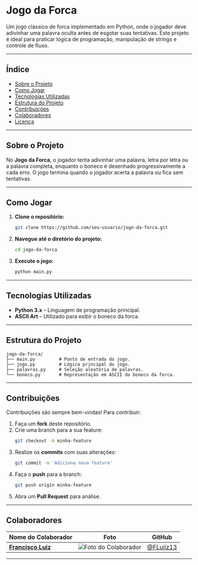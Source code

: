 
# Jogo da Forca

Um jogo clássico de forca implementado em Python, onde o jogador deve adivinhar uma palavra oculta antes de esgotar suas tentativas. Este projeto é ideal para praticar lógica de programação, manipulação de strings e controle de fluxo.

---

## Índice

- [Sobre o Projeto](#sobre-o-projeto)
- [Como Jogar](#como-jogar)
- [Tecnologias Utilizadas](#tecnologias-utilizadas)
- [Estrutura do Projeto](#estrutura-do-projeto)
- [Contribuições](#contribuições)
- [Colaboradores](#colaboradores)
- [Licença](#licença)

---

## Sobre o Projeto

No **Jogo da Forca**, o jogador tenta adivinhar uma palavra, letra por letra ou a palavra completa, enquanto o boneco é desenhado progressivamente a cada erro. O jogo termina quando o jogador acerta a palavra ou fica sem tentativas.

---

## Como Jogar

1. **Clone o repositório:**
   ```bash
   git clone https://github.com/seu-usuario/jogo-da-forca.git
   ```
2. **Navegue até o diretório do projeto:**
   ```bash
   cd jogo-da-forca
   ```
3. **Execute o jogo:**
   ```bash
   python main.py
   ```

---

## Tecnologias Utilizadas

- **Python 3.x** – Linguagem de programação principal.
- **ASCII Art** – Utilizado para exibir o boneco da forca.

---

## Estrutura do Projeto

```plaintext
jogo-da-forca/
├── main.py         # Ponto de entrada do jogo.
├── jogo.py         # Lógica principal do jogo.
├── palavras.py     # Seleção aleatória de palavras.
└── boneco.py       # Representação em ASCII do boneco da forca.
```

---

## Contribuições

Contribuições são sempre bem-vindas! Para contribuir:

1. Faça um **fork** deste repositório.
2. Crie uma branch para a sua feature:  
   ```bash
   git checkout -b minha-feature
   ```
3. Realize os **commits** com suas alterações:  
   ```bash
   git commit -m 'Adiciona nova feature'
   ```
4. Faça o **push** para a branch:  
   ```bash
   git push origin minha-feature
   ```
5. Abra um **Pull Request** para análise.

---

## Colaboradores

| Nome do Colaborador | Foto | GitHub |
| ------------------- | :--: | ------ |
| **[Francisco Luiz](https://github.com/FLuiiz13)** | ![Foto do Colaborador](https://avatars.githubusercontent.com/FLuiiz13?s=100) | [@FLuiiz13](https://github.com/FLuiiz13) |

---
